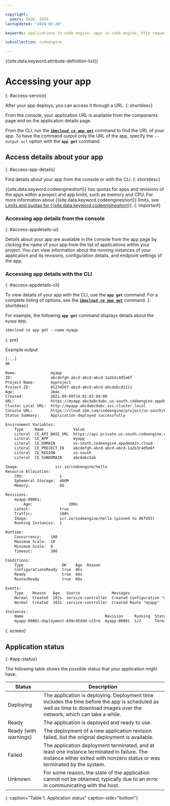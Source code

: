 ```yaml
---

copyright:
  years: 2020, 2024
lastupdated: "2024-02-26"

keywords: applications in code engine, apps in code engine, http requests in code engine, deploy apps in code engine, app workloads in code engine, deploying workloads in code engine, application, app, memory, cpu, environment variables

subcollection: codeengine

---
```


{{site.data.keyword.attribute-definition-list}}

# Accessing your app
{: #access-service}

After your app deploys, you can access it through a URL.
{: shortdesc}

From the console, your application URL is available from the components page and on the application details page.

From the CLI, run the [**`ibmcloud ce app get`**](/docs/codeengine?topic=codeengine-cli#cli-application-get) command to find the URL of your app. To have the command output only the URL of the app, specify the `--output url` option with the **`app get`** command. 

## Access details about your app 
{: #access-app-details}

Find details about your app from the console or with the CLI.
{: shortdesc}

{{site.data.keyword.codeengineshort}} has quotas for apps and revisions of the apps within a project and app limits, such as memory and CPU. For more information about {{site.data.keyword.codeengineshort}} limits, see [Limits and quotas for {{site.data.keyword.codeengineshort}}](/docs/codeengine?topic=codeengine-limits).
{: important}

### Accessing app details from the console
{: #access-appdetails-ui}

Details about your app are available in the console from the app page by clicking the name of your app from the list of applications within your project. You can view information about the running instances of your application and its revisions, configuration details, and endpoint settings of the app. 

### Accessing app details with the CLI
{: #access-appdetails-cli}

To view details of your app with the CLI, use the **`app get`** command. For a complete listing of options, see the [**`ibmcloud ce app get`**](/docs/codeengine?topic=codeengine-cli#cli-application-get) command. 
{: shortdesc}

For example, the following **`app get`** command displays details about the `myapp` app.

```txt
ibmcloud ce app get --name myapp
```
{: pre}


Example output

```txt
[...]
OK

Name:               myapp
ID:                 abcdefgh-abcd-abcd-abcd-1a2b3c4d5e6f
Project Name:       myproject
Project ID:         01234567-abcd-abcd-abcd-abcdabcd1111
Age:                2m4s
Created:            2021-09-09T14:01:02-04:00
URL:                https://myapp.abcdabcdabc.us-south.codeengine.appdomain.cloud
Cluster Local URL:  http://myapp.abcdabcdabc.svc.cluster.local
Console URL:        https://cloud.ibm.com/codeengine/project/us-south/01234567-abcd-abcd-abcd-abcdabcd1111/application/myapp/configuration
Status Summary:     Application deployed successfully

Environment Variables:    
    Type     Name             Value  
    Literal  CE_API_BASE_URL  https://api.private.us-south.codeengine.cloud.ibm.com  
    Literal  CE_APP           myapp  
    Literal  CE_DOMAIN        us-south.codeengine.appdomain.cloud  
    Literal  CE_PROJECT_ID    abcdefgh-abcd-abcd-abcd-1a2b3c4d5e6f
    Literal  CE_REGION        us-south  
    Literal  CE_SUBDOMAIN     abcdabcdab

Image:                icr.io/codeengine/hello
Resource Allocation:
    CPU:                1
    Ephemeral Storage:  400M
    Memory:             4G

Revisions:
    myapp-00001:
        Age:                100s
    Latest:             true
    Traffic:            100%
    Image:              icr.io/codeengine/hello (pinned to d6fd55)
    Running Instances:  1

Runtime:
    Concurrency:    100
    Maximum Scale:  10
    Minimum Scale:  0
    Timeout:        300

Conditions:
    Type                 OK    Age  Reason
    ConfigurationsReady  true  86s
    Ready                true  60s
    RoutesReady          true  60s

Events:
    Type    Reason   Age   Source              Messages
    Normal  Created  102s  service-controller  Created Configuration "myapp"
    Normal  Created  102s  service-controller  Created Route "myapp"

Instances:
    Name                                    Revision     Running  Status       Restarts  Age
    myapp-00001-deployment-699c45ddd-c25rm  myapp-00001  1/2      Terminating  0         102s
```
{: screen}

## Application status
{: #app-status}

The following table shows the possible status that your application might have.

| Status | Description |
| ------ | ------------|
| Deploying | The application is deploying. Deployment time includes the time before the app is scheduled as well as time to download images over the network, which can take a while. |
| Ready | The application is deployed and ready to use. |
| Ready (with warnings) | The deployment of a new application revision failed, but the original deployment is available. |
| Failed | The application deployment terminated, and at least one instance terminated in failure. The instance either exited with nonzero status or was terminated by the system.
| Unknown | For some reason, the state of the application cannot not be obtained, typically due to an error in communicating with the host. |
{: caption="Table 1. Application status" caption-side="bottom"}



